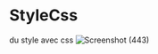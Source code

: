 # StyleCss
du style avec css
![Screenshot (443)](https://user-images.githubusercontent.com/70175062/114282149-84b67080-9a42-11eb-822d-76cca18fa593.png)
